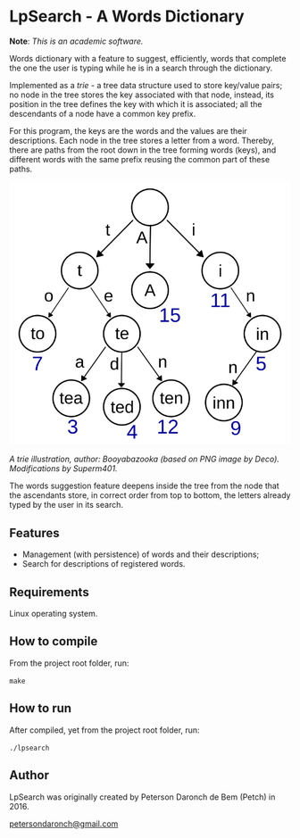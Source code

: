 # LpSearch - A Words Dictionary

**Note**: *This is an academic software.*

Words dictionary with a feature to suggest, efficiently, words that complete 
the one the user is typing while he is in a search through the dictionary. 

Implemented as a *trie* - a tree data structure used to store key/value pairs; 
no node in the tree stores the key associated with that node, instead, its position 
in the tree defines the key with which it is associated; all the descendants of a 
node have a common key prefix. 

For this program, the keys are the words and the 
values are their descriptions. Each node in the tree stores a letter from a word. 
Thereby, there are paths from the root down in the tree forming words (keys), and 
different words with the same prefix reusing the common part of these paths. 

![trie](images/trie.svg)

*A trie illustration, author: Booyabazooka (based on PNG image by Deco). Modifications by Superm401.*

The words suggestion feature deepens inside the tree from the node that the 
ascendants store, in correct order from top to bottom, the letters already typed 
by the user in its search.

## Features 

* Management (with persistence) of words and their descriptions;
* Search for descriptions of registered words.

## Requirements

Linux operating system.

## How to compile

From the project root folder, run:

`make`

## How to run

After compiled, yet from the project root folder, run:

`./lpsearch`

## Author

LpSearch was originally created by Peterson Daronch de Bem (Petch) in 2016.

petersondaronch@gmail.com

